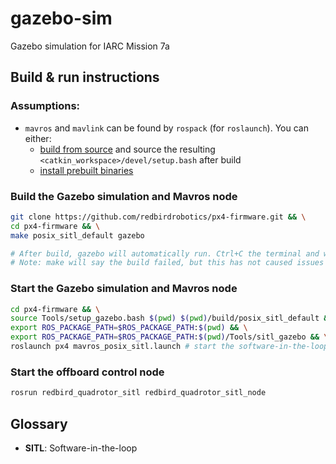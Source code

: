 # gazebo-sim
Gazebo simulation for IARC Mission 7a

## Build & run instructions
### Assumptions:
+ `mavros` and `mavlink` can be found by `rospack` (for `roslaunch`). You can either:
  + [build from source](https://github.com/mavlink/mavros/blob/master/mavros/README.md#source-installation) and source the resulting `<catkin_workspace>/devel/setup.bash` after build
  + [install prebuilt binaries](https://github.com/mavlink/mavros/blob/master/mavros/README.md#binary-installation-deb)

### Build the Gazebo simulation and Mavros node
```sh
git clone https://github.com/redbirdrobotics/px4-firmware.git && \
cd px4-firmware && \
make posix_sitl_default gazebo

# After build, gazebo will automatically run. Ctrl+C the terminal and wait for shutdown
# Note: make will say the build failed, but this has not caused issues this far. Probably ok to ignore.
```

### Start the Gazebo simulation and Mavros node
```sh
cd px4-firmware && \
source Tools/setup_gazebo.bash $(pwd) $(pwd)/build/posix_sitl_default && \
export ROS_PACKAGE_PATH=$ROS_PACKAGE_PATH:$(pwd) && \
export ROS_PACKAGE_PATH=$ROS_PACKAGE_PATH:$(pwd)/Tools/sitl_gazebo && \
roslaunch px4 mavros_posix_sitl.launch # start the software-in-the-loop simulation
```

### Start the offboard control node
```sh
rosrun redbird_quadrotor_sitl redbird_quadrotor_sitl_node
```


### 

## Glossary
+ **SITL**: Software-in-the-loop
